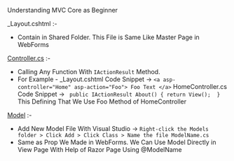 Understanding MVC Core as Beginner

_Layout.cshtml :-
<ul>
  <li>Contain in Shared Folder. This File is Same Like Master Page in WebForms</li>
</ul>
<a href="https://learn.microsoft.com/en-us/aspnet/core/tutorials/first-mvc-app/adding-controller?view=aspnetcore-8.0&tabs=visual-studio"> Controller.cs</a> :- 
<ul>
  <li>Calling Any Function With <code>IActionResult</code> Method.</li>
  <li>
    For Example -
      _Layout.cshtml Code Snippet -> 
      <code>&lta asp-controller="Home" asp-action="Foo"> Foo Text &lt/a></code>
      HomeController.cs Code Snippet -> <code> public IActionResult About() { return View();  } </code>
      This Defining That We Use Foo Method of HomeController
  </li>
</ul>
<a href="https://learn.microsoft.com/en-us/aspnet/core/tutorials/first-mvc-app/adding-model?view=aspnetcore-8.0&tabs=visual-studio"> Model</a> :- 
  <ul>
    <li>Add New Model File With Visual Studio -> <code>Right-click the Models folder > Click Add > Click Class > Name the file ModelName.cs</code> </li>
    <li>Same as Prop We Made in WebForms. We Can Use Model Directly in View Page With Help of Razor Page Using @ModelName</li>
  </ul>
